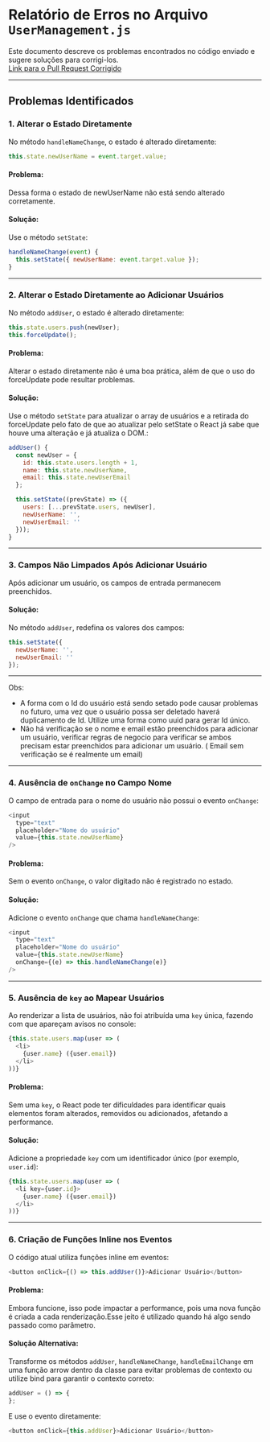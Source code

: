 # Relatório de Erros no Arquivo `UserManagement.js`

Este documento descreve os problemas encontrados no código enviado e sugere soluções para corrigi-los.
<br>
[Link para o Pull Request Corrigido](https://github.com/wagnerjunr/Shipay-Desafio/pull/1)

---

## Problemas Identificados

### 1. **Alterar o Estado Diretamente**

No método `handleNameChange`, o estado é alterado diretamente:

```javascript
this.state.newUserName = event.target.value;
```
#### Problema:

Dessa forma o estado de newUserName não está sendo alterado corretamente.

#### Solução:

Use o método `setState`:

```javascript
handleNameChange(event) {
  this.setState({ newUserName: event.target.value });
}
```

---

### 2. **Alterar o Estado Diretamente ao Adicionar Usuários**

No método `addUser`, o estado é alterado diretamente:

```javascript
this.state.users.push(newUser);
this.forceUpdate();
```

#### Problema:

Alterar o estado diretamente não é uma boa prática, além de que o uso do forceUpdate pode resultar problemas.

#### Solução:

Use o método `setState` para atualizar o array de usuários e a retirada do forceUpdate pelo fato de que ao atualizar pelo setState o React já sabe que houve uma alteração e já atualiza o DOM.:

```javascript
addUser() {
  const newUser = {
    id: this.state.users.length + 1,
    name: this.state.newUserName,
    email: this.state.newUserEmail
  };

  this.setState((prevState) => ({
    users: [...prevState.users, newUser],
    newUserName: '',
    newUserEmail: ''
  }));
}
```

---

### 3. **Campos Não Limpados Após Adicionar Usuário**

Após adicionar um usuário, os campos de entrada permanecem preenchidos.

#### Solução:

No método `addUser`, redefina os valores dos campos:

```javascript
this.setState({
  newUserName: '',
  newUserEmail: ''
});
```

---
Obs:
- A forma com o Id do usuário está sendo setado pode causar problemas no futuro, uma vez que o usuário possa ser deletado haverá duplicamento de Id. Utilize uma forma como uuid para gerar Id único.
- Não há verificação se o nome e email estão preenchidos para adicionar um usuário, verificar regras de negocio para verificar se ambos precisam estar preenchidos para adicionar um usuário. ( Email sem verificação se é realmente um email)
---

### 4. **Ausência de `onChange` no Campo Nome**

O campo de entrada para o nome do usuário não possui o evento `onChange`:

```javascript
<input
  type="text"
  placeholder="Nome do usuário"
  value={this.state.newUserName}
/>
```

#### Problema:

Sem o evento `onChange`, o valor digitado não é registrado no estado.

#### Solução:

Adicione o evento `onChange` que chama `handleNameChange`:

```javascript
<input
  type="text"
  placeholder="Nome do usuário"
  value={this.state.newUserName}
  onChange={(e) => this.handleNameChange(e)}
/>
```

---


### 5. **Ausência de `key` ao Mapear Usuários**

Ao renderizar a lista de usuários, não foi atribuída uma `key` única, fazendo com que apareçam avisos no console:

```javascript
{this.state.users.map(user => (
  <li>
    {user.name} ({user.email})
  </li>
))}
```

#### Problema:

Sem uma `key`, o React pode ter dificuldades para identificar quais elementos foram alterados, removidos ou adicionados, afetando a performance.

#### Solução:

Adicione a propriedade `key` com um identificador único (por exemplo, `user.id`):

```javascript
{this.state.users.map(user => (
  <li key={user.id}>
    {user.name} ({user.email})
  </li>
))}
```

---

### 6. **Criação de Funções Inline nos Eventos**

O código atual utiliza funções inline em eventos:

```javascript
<button onClick={() => this.addUser()}>Adicionar Usuário</button>
```

#### Problema:

Embora funcione, isso pode impactar a performance, pois uma nova função é criada a cada renderização.Esse jeito é utilizado quando há algo sendo passado como parâmetro.

#### Solução Alternativa:

Transforme os métodos `addUser`, `handleNameChange`, `handleEmailChange` em uma função arrow dentro da classe para evitar problemas de contexto ou utilize bind para garantir o contexto correto:

```javascript
addUser = () => {
};
```

E use o evento diretamente:

```javascript
<button onClick={this.addUser}>Adicionar Usuário</button>
```




